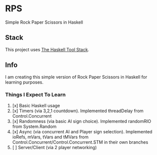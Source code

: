 # RPS
Simple Rock Paper Scissors in Haskell

## Stack
This project uses [The Haskell Tool Stack](https://docs.haskellstack.org/en/stable/README/).

## Info
I am creating this simple version of Rock Paper Scissors in Haskell for learning purposes.

### Things I Expect To Learn
1) [x] Basic Haskell usage
2) [x] Timers (via 3,2,1 countdown). Implemented threadDelay from Control.Concurrent
3) [x] Randomness (via basic AI sign choice). Implemented randomRIO from System.Random
4) [x] Async (via concurrent AI and Player sign selection). Implemented ioRefs, mVars, tVars and tMVars from Control.Concurrent/Control.Concurrent.STM in their own branches
5) [ ] Server/Client (via 2 player networking)